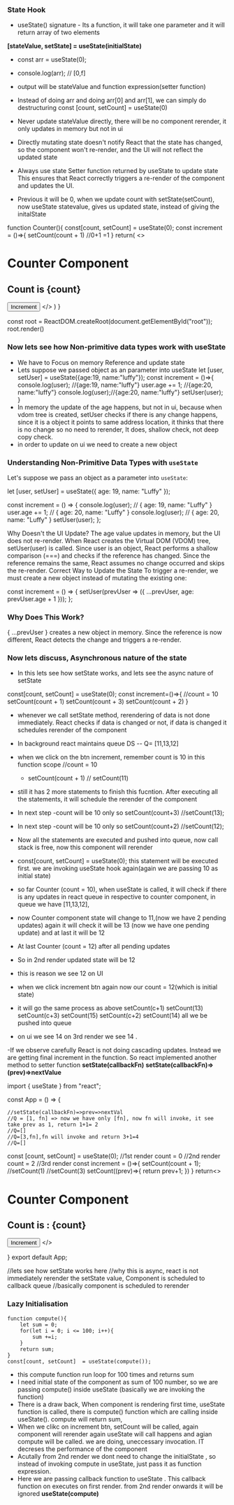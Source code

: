 ### State Hook

- useState() signature - Its a function, it will take one parameter and it will return array of two elements

**[stateValue, setState] = useState(initialState)**

- const arr = useState(0);
- console.log(arr); // [0,f]

- output will be stateValue and function expression(setter function)
- Instead of doing arr and doing arr[0] and arr[1], we can simply do destructuring
const [count, setCount] = useState(0)
- Never update stateValue directly, there will be no component rerender, it only updates in memory but not in ui
- Directly mutating state doesn't notify React that the state has changed, so the component won't re-render, and the UI will not reflect the updated state
- Always use state Setter function returned by useState to update state  This ensures that React correctly triggers a re-render of the component and updates the UI.
- Previous it will be 0, when we update count with setState(setCount), now useState statevalue, gives us updated state, instead of giving the initalState

function Counter(){
    const[count, setCount] = useState(0);
  const increment = ()=>{
    setCount(count + 1) //0+1 =1
  }
  return(
    <>
    <h1>Counter Component</h1>
    <h2>Count is {count}</h2>
    <button onClick={increment}>Increment</button>
    </>
  )
}

const root = ReactDOM.createRoot(document.getElementById("root"));
root.render(<Counter/>)

### Now lets see how Non-primitive data types work with useState

- We have to Focus on memory Reference and update state
- Lets suppose we passed object as an parameter into useState
let [user, setUser] = useState({age:19, name:"luffy"});
const increment = ()=>{
    console.log(user); //{age:19, name:"luffy"}
    user.age += 1; //{age:20, name:"luffy"}
    console.log(user);//{age:20, name:"luffy"}
    setUser(user);
}
- In memory the update of the age happens, but not in ui, because when vdom tree is created, setUser checks if there is any change happens, since it is a object it points to same address location, it thinks that there is no change so no need to rerender, It does, shallow check, not deep copy check.
- in order to update on ui we need to create a new object

### Understanding Non-Primitive Data Types with `useState`

Let's suppose we pass an object as a parameter into `useState`:

let [user, setUser] = useState({ age: 19, name: "Luffy" });

const increment = () => {
    console.log(user); // { age: 19, name: "Luffy" }
    user.age += 1; // { age: 20, name: "Luffy" }
    console.log(user); // { age: 20, name: "Luffy" }
    setUser(user);
};

Why Doesn't the UI Update?
The age value updates in memory, but the UI does not re-render.
When React creates the Virtual DOM (VDOM) tree, setUser(user) is called.
Since user is an object, React performs a shallow comparison (===) and checks if the reference has changed.
Since the reference remains the same, React assumes no change occurred and skips the re-render.
Correct Way to Update the State
To trigger a re-render, we must create a new object instead of mutating the existing one:

const increment = () => {
    setUser(prevUser => ({
        ...prevUser,
        age: prevUser.age + 1
    }));
};

### Why Does This Work?

{ ...prevUser } creates a new object in memory.
Since the reference is now different, React detects the change and triggers a re-render.

### Now lets discuss, Asynchronous nature of the state

- In this lets see how setState works, and lets see the async nature of setState

const[count, setCount] = useState(0);
const increment=()=>{
    //count = 10
    setCount(count + 1)
    setCount(count + 3)
    setCount(count + 2)
}

- whenever we call setState method, rerendering of data is not done immediately. React checks if data is changed or not, if data is changed it schedules rerender of the component
- In background react maintains queue DS
    -- Q= [11,13,12]
- when we click on the btn increment, remember count is 10 in this function scope
    //count = 10
  - setCount(count + 1) // setCount(11)
- still it has 2 more statements to finish this fucntion. After executing all the statements, it will schedule the rerender of the component

- In next step
    -count will be 10 only so setCount(count+3) //setCount(13);
- In next step
    -count will be 10 only so setCount(count+2) //setCount(12);

- Now all the statements are executed and pushed into queue, now call stack is free, now this component will rerender
- const[count, setCount] = useState(0); this statement will be executed first. we are invoking useState hook again(again we are passing 10 as initial state)
- so far Counter (count = 10), when useState is called, it will check if there is any updates in react queue in respective to counter component, in queue we have [11,13,12],
- now Counter component state will change to 11,(now we have 2 pending updates) again it will check it will be 13 (now we have one pending update) and at last it will be 12
- At last Counter (count = 12) after all pending updates
- So in 2nd render updated state will be 12
- this is reason we see 12 on UI

- when we click increment btn again
    now our count = 12(which is initial state)
- it will go the same process as above
    setCount(c+1) setCount(13)
    setCount(c+3) setCount(15)
    setCount(c+2) setCount(14) all we be pushed into queue
- on ui we see 14 on 3rd render we see 14 .

-If we observe carefully React is not doing cascading updates. Instead we are getting final increment in the function. So react implemented another method to setter function
**setState(callbackFn)**
**setState(callbackFn)=>(prev)=>nextValue**

import { useState } from "react";

const App = () => {

    //setState(callbackFn)=>prev=>nextVal
    //Q = [1, fn] => now we have only [fn], now fn will invoke, it see take prev as 1, return 1+1= 2
    //Q=[]
    //Q=[3,fn],fn will invoke and return 3+1=4
    //Q=[]
const [count, setCount] = useState(0);
    //1st render count = 0
    //2nd render count = 2
    //3rd render
const increment = ()=>{
    setCount(count + 1); //setCount(1) //setCount(3)
    setCount((prev)=>{
        return prev+1;
    })
}
return<>
    <h1>Counter Component</h1>
    <h2>Count is : {count}</h2>
    <button onClick={increment}>Increment</button>
</>

}
export default App;

//lets see how setState works here
//why this is async, react is not immediately rerender the setState value, Component is scheduled to callback queue
//basically component is scheduled to rerender


### Lazy Initialisation

    function compute(){
        let sum = 0;
        for(let i = 0; i <= 100; i++){
            sum +=i;
        }
        return sum;
    }
    const[count, setCount]  = useState(compute());

- this compute function run loop for 100 times and returns sum
- I need initial state of the component as sum of 100 number, so we are passing compute() inside useState (basically we are invoking the function)
- There is a draw back, When component is rendering first time, useState function is called, there is compute() function which are calling inside useState(). compute will return sum,
- When we clikc on increment btn, setCount will be called, again component will rerender again useState will call happens and agian compute will be called. we are doing, uneccessary invocation. IT decreses the performance of the component
- Acutally from 2nd render we dont need to change the initialState , so instead of invoking compute in useState, just pass it as function expression.
- Here we are passing callback function to useState . This callback function on executes on first render. from 2nd render onwards it will be ignored
**useState(compute)**
